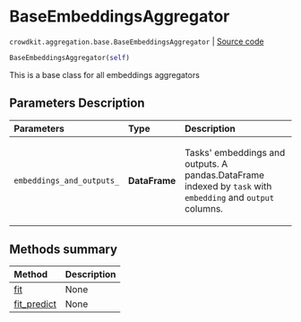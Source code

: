 # BaseEmbeddingsAggregator
`crowdkit.aggregation.base.BaseEmbeddingsAggregator` | [Source code](https://github.com/Toloka/crowd-kit/blob/v1.0.0/crowdkit/aggregation/base.py#L48)

```python
BaseEmbeddingsAggregator(self)
```

This is a base class for all embeddings aggregators

## Parameters Description

| Parameters | Type | Description |
| :----------| :----| :-----------|
`embeddings_and_outputs_`|**DataFrame**|<p>Tasks&#x27; embeddings and outputs. A pandas.DataFrame indexed by `task` with `embedding` and `output` columns.</p>
## Methods summary

| Method | Description |
| :------| :-----------|
[fit](crowdkit.aggregation.base.BaseEmbeddingsAggregator.fit.md)| None
[fit_predict](crowdkit.aggregation.base.BaseEmbeddingsAggregator.fit_predict.md)| None
